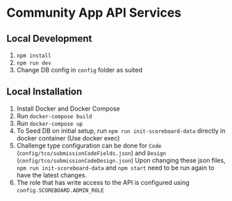 # Community App API Services

## Local Development
1. `npm install`
2. `npm run dev`
3. Change DB config in `config` folder as suited

## Local Installation

1. Install Docker and Docker Compose
2. Run `docker-compose build`
3. Run `docker-compose up`
4. To Seed DB on initial setup, run `npm run init-scoreboard-data` directly in docker container (Use docker exec)
5. Challenge type configuration can be done for `Code` (`config/tco/submissionCodeFields.json`)  and `Design`             (`config/tco/submissionCodeDesign.json`)
Upon changing these json files, `npm run init-scoreboard-data` and  `npm start` need to be run again to have the latest changes.
6. The role that has write access to the API is configured using `config.SCOREBOARD.ADMIN_ROLE`